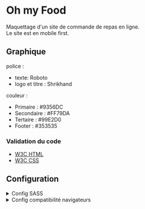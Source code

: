# Oh my Food

Maquettage d'un site de commande de repas en ligne.
<br>
Le site est en mobile first.

## Graphique

police :

- texte: Roboto
- logo et titre : Shrikhand

couleur :

- Primaire : #9356DC
- Secondaire : #FF79DA
- Tertaire : #99E2D0
- Footer : #353535

### Validation du code

- [W3C HTML](https://validator.w3.org/)
- [W3C CSS](https://jigsaw.w3.org/css-validator/)

## Configuration

<details>
<summary>Config SASS</summary>
mettre SASS en global si ce n'est déja fait.
`-g` : installe le package en global, sur la machine.
````bash
  npm -g sass
````

Puis le dans le package.json.

- **Attention** à l'architecture des dossiers **et** au noms des fichiers

````json
{
  "scripts": {
    "sass": "sass --watch ./sass/main.scss:./public/style.css --style compressed"
  }
}

````

- `sass` : ce que l'on va utiliser.
- `--watch` : permet de relancé le serveur, de rafraichir la page en direct. peut être remplacé par `-w`.
- `--style compressed` La façon dont le fichier css sera rendu grâce au flag `--style`.
  *Les options possibles :*
  1) `Nested` : imite le nesting SASS tout en maintenant une syntaxe CSS correcte.
  2) `Expended` : Le plus proche de la façon dont on écris le CSS. (facile à lire).
  3) `Compact` : met le selecteur et son ensemble sur une seule ligne.
  4) `Compressed` : minifie le code, supprime tout les espaces.

Lancement de SASS dans le terminal :

````bash
 npm run sass
````

---
Pour le projet l'architecture de SASS ce fait en 7.1.
Liste des dossiers utilisés :

- base : Les fondation communes (la police, le box-sizing...).
- utils : Tout ce qui est variables, mixins, % placeholder, fonctions...
- layouts : Les blocs BEM réutilisable (header, footer formulaire, nav ...).
- components : Blocs BEM indépendant (bouton, icons...).
- pages : Tout ce qui est spécifique à une page.
- themes : tout ce qui touche à des themes spécifique (fête de noel, black friday...)
- vendors : Tous ce qui est externe au site, (bootstrap, Jquery UI, normalize...).

</details>

<details>
<summary>
Config compatibilité navigateurs
</summary>

Installation d'autoprefixer, postcss, et postcss-cli

````bash
npm install autoprefixer postcss postcss-cli -g
````

Dans le package.json :

````json
{
  "scripts": {
  "prefix": "postcss ./public/style.css --use autoprefixer -d ./public/prefixed/"
},
"browserslist": "last 4 versions"
}
````

explications :

- Qui va utiliser `postcss` sur le fichier `./public/style.css` et qu'il va utiliser `autoprefixer` en mode developpement, et mettra le fichier à utilisé dans le dossier `./public/prefixed/style.css`.
- La dernier ligne, est le rayon d'action d'autoprefixer, les 4 dernieres versions des navigateurs.

</details>
